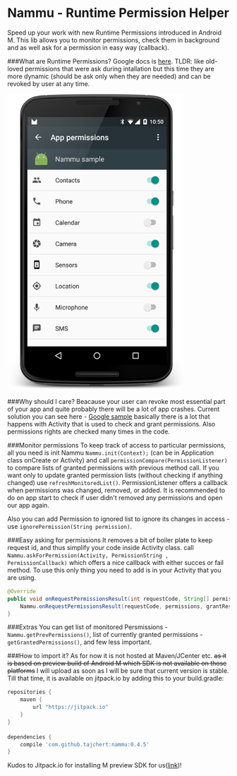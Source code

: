 Nammu - Runtime Permission Helper
=======

Speed up your work with new Runtime Permissions introduced in Android M. This lib allows you to monitor permissions, check them in background and as well ask for a permission in easy way (callback).

###What are Runtime Permissions?
Google docs is [here](https://developer.android.com/preview/features/runtime-permissions.html).
TLDR: like old-loved permissions that were ask during intallation but this time they are more dynamic (should be ask only when they are needed) and can be revoked by user at any time.

<img src="image/screenshot.png" width="400" height="672" alt="Source of all evil"/>

###Why should I care?
Beacause your user can revoke most essential part of your app and quite probably there will be a lot of app crashes.
Current solution you can see here - [Google sample](https://github.com/googlesamples/android-RuntimePermissions) basically there is a lot that happens with Activity that is used to check and grant permissions. Also permissions rights are checked many times in the code.

###Monitor permissions
To keep track of access to particular permissions, all you need is init Nammu `Nammu.init(Context);` (can be in Application class onCreate or Activity) and call `permissionCompare(PermissionListener)` to compare lists of granted permissions with previous method call. If you want only to update granted permission lists (without checking if anything changed) use `refreshMonitoredList()`. PermissionListener offers a callback when permissions was changed, removed, or added. It is recommended to do on app start to check if user didn't removed any permissions and open our app again.

Also you can add Permission to ignored list to ignore its changes in access - use `ignorePermission(String permission)`.


###Easy asking for permissions
It removes a bit of boiler plate to keep request id, and thus simplify your code inside Activity class.
call `Nammu.askForPermission(Activity, PermissionString , PermissionCallback)` which offers a nice callback with either succes or fail method. To use this only thing you need to add is in your Activity that you are using.

```java
@Override
public void onRequestPermissionsResult(int requestCode, String[] permissions, int[] grantResults) {
    Nammu.onRequestPermissionsResult(requestCode, permissions, grantResults);
}
```

###Extras
You can get list of monitored Persmissions -`Nammu.getPrevPermissions()`, list of currently granted permissions - `getGrantedPermissions()`, and few less important.

###How to import it?
As for now it is not hosted at Maven/JCenter etc. ~~as it is based on preview build of Android M which SDK is not available on those platforms~~ I will upload as soon as I will be sure that current version is stable. Till that time, it is available on jitpack.io by adding this to your build.gradle:

```groovy
repositories {
    maven {
        url "https://jitpack.io"
    }
}

dependencies {
    compile 'com.github.tajchert:nammu:0.4.5'
}
```
Kudos to Jitpack.io for installing M preview SDK for us([link](https://github.com/tajchert/Nammu/pull/1))!
